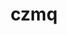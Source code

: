 ---
title: "czmq"
layout: cache
categories: [package, develop]
meta: {"versions": ["4.1.1"], "compilers": ["gcc@=11.1.0", "gcc@=7.3.1", "gcc@=7.5.0", "oneapi@=2023.2.0"], "oss": ["amzn2", "ubuntu18.04", "ubuntu20.04"], "platforms": ["linux"], "targets": ["aarch64", "neoverse_n1", "ppc64le", "x86_64", "x86_64_v3"], "stacks": ["aws-isc", "aws-isc-aarch64", "e4s", "e4s-oneapi", "e4s-power", "radiuss", "root"], "num_specs": 26, "num_specs_by_stack": {"aws-isc-aarch64": 2, "root": 26, "aws-isc": 1, "radiuss": 19, "e4s-power": 2, "e4s-oneapi": 1, "e4s": 1}}
spec_details: [{"hash": "7cgkyx6enun4dqayosz3szhpjhyc5lfe", "compiler": "gcc@=7.3.1", "versions": ["4.1.1"], "os": "amzn2", "platform": "linux", "target": "aarch64", "variants": ["build_system=autotools"], "stacks": ["aws-isc-aarch64", "root"], "size": "-", "tarball": "https://binaries.spack.io/develop/build_cache/linux-amzn2-aarch64/gcc-7.3.1/czmq-4.1.1/linux-amzn2-aarch64-gcc-7.3.1-czmq-4.1.1-7cgkyx6enun4dqayosz3szhpjhyc5lfe.spack"}, {"hash": "c2kznnhgneozeyaygkp3iovslvqgwb5d", "compiler": "gcc@=7.3.1", "versions": ["4.1.1"], "os": "amzn2", "platform": "linux", "target": "neoverse_n1", "variants": ["build_system=autotools"], "stacks": ["aws-isc-aarch64", "root"], "size": "-", "tarball": "https://binaries.spack.io/develop/build_cache/linux-amzn2-neoverse_n1/gcc-7.3.1/czmq-4.1.1/linux-amzn2-neoverse_n1-gcc-7.3.1-czmq-4.1.1-c2kznnhgneozeyaygkp3iovslvqgwb5d.spack"}, {"hash": "xqfob2lmwhxrsccsm2hvnd4sateds75v", "compiler": "gcc@=7.3.1", "versions": ["4.1.1"], "os": "amzn2", "platform": "linux", "target": "x86_64_v3", "variants": ["build_system=autotools"], "stacks": ["aws-isc", "root"], "size": "-", "tarball": "https://binaries.spack.io/develop/build_cache/linux-amzn2-x86_64_v3/gcc-7.3.1/czmq-4.1.1/linux-amzn2-x86_64_v3-gcc-7.3.1-czmq-4.1.1-xqfob2lmwhxrsccsm2hvnd4sateds75v.spack"}, {"hash": "bvdxzywoiakfi46yugeb75tmsnri5k3m", "compiler": "gcc@=7.5.0", "versions": ["4.1.1"], "os": "ubuntu18.04", "platform": "linux", "target": "x86_64", "variants": [], "stacks": ["radiuss", "root"], "size": "-", "tarball": "https://binaries.spack.io/develop/build_cache/linux-ubuntu18.04-x86_64/gcc-7.5.0/czmq-4.1.1/linux-ubuntu18.04-x86_64-gcc-7.5.0-czmq-4.1.1-bvdxzywoiakfi46yugeb75tmsnri5k3m.spack"}, {"hash": "ectljzflduilp42kwsmfpc7bo5bkkpyk", "compiler": "gcc@=7.5.0", "versions": ["4.1.1"], "os": "ubuntu18.04", "platform": "linux", "target": "x86_64", "variants": [], "stacks": ["radiuss", "root"], "size": "-", "tarball": "https://binaries.spack.io/develop/build_cache/linux-ubuntu18.04-x86_64/gcc-7.5.0/czmq-4.1.1/linux-ubuntu18.04-x86_64-gcc-7.5.0-czmq-4.1.1-ectljzflduilp42kwsmfpc7bo5bkkpyk.spack"}, {"hash": "cwoa2vjxw7jvp3m7petvkal5wfu7nu2d", "compiler": "gcc@=7.5.0", "versions": ["4.1.1"], "os": "ubuntu18.04", "platform": "linux", "target": "x86_64", "variants": [], "stacks": ["radiuss", "root"], "size": "-", "tarball": "https://binaries.spack.io/develop/build_cache/linux-ubuntu18.04-x86_64/gcc-7.5.0/czmq-4.1.1/linux-ubuntu18.04-x86_64-gcc-7.5.0-czmq-4.1.1-cwoa2vjxw7jvp3m7petvkal5wfu7nu2d.spack"}, {"hash": "2vtypouf33gv2uesjykextq3bddbgfkd", "compiler": "gcc@=7.5.0", "versions": ["4.1.1"], "os": "ubuntu18.04", "platform": "linux", "target": "x86_64", "variants": ["build_system=autotools"], "stacks": ["radiuss", "root"], "size": "-", "tarball": "https://binaries.spack.io/develop/build_cache/linux-ubuntu18.04-x86_64/gcc-7.5.0/czmq-4.1.1/linux-ubuntu18.04-x86_64-gcc-7.5.0-czmq-4.1.1-2vtypouf33gv2uesjykextq3bddbgfkd.spack"}, {"hash": "cxywvszyiu4ifkl3trl2hsyw6xkxwn2l", "compiler": "gcc@=7.5.0", "versions": ["4.1.1"], "os": "ubuntu18.04", "platform": "linux", "target": "x86_64", "variants": [], "stacks": ["radiuss", "root"], "size": "-", "tarball": "https://binaries.spack.io/develop/build_cache/linux-ubuntu18.04-x86_64/gcc-7.5.0/czmq-4.1.1/linux-ubuntu18.04-x86_64-gcc-7.5.0-czmq-4.1.1-cxywvszyiu4ifkl3trl2hsyw6xkxwn2l.spack"}, {"hash": "lb73euv4mnhblepn3tdpgy2osauzxjmu", "compiler": "gcc@=7.5.0", "versions": ["4.1.1"], "os": "ubuntu18.04", "platform": "linux", "target": "x86_64", "variants": ["build_system=autotools"], "stacks": ["radiuss", "root"], "size": "-", "tarball": "https://binaries.spack.io/develop/build_cache/linux-ubuntu18.04-x86_64/gcc-7.5.0/czmq-4.1.1/linux-ubuntu18.04-x86_64-gcc-7.5.0-czmq-4.1.1-lb73euv4mnhblepn3tdpgy2osauzxjmu.spack"}, {"hash": "imreij5j2uorqnibfgku2hl7zccpk52d", "compiler": "gcc@=7.5.0", "versions": ["4.1.1"], "os": "ubuntu18.04", "platform": "linux", "target": "x86_64", "variants": [], "stacks": ["radiuss", "root"], "size": "-", "tarball": "https://binaries.spack.io/develop/build_cache/linux-ubuntu18.04-x86_64/gcc-7.5.0/czmq-4.1.1/linux-ubuntu18.04-x86_64-gcc-7.5.0-czmq-4.1.1-imreij5j2uorqnibfgku2hl7zccpk52d.spack"}, {"hash": "tauidzgfioggdpgjxwekvh54pvcebj4t", "compiler": "gcc@=7.5.0", "versions": ["4.1.1"], "os": "ubuntu18.04", "platform": "linux", "target": "x86_64", "variants": [], "stacks": ["radiuss", "root"], "size": "-", "tarball": "https://binaries.spack.io/develop/build_cache/linux-ubuntu18.04-x86_64/gcc-7.5.0/czmq-4.1.1/linux-ubuntu18.04-x86_64-gcc-7.5.0-czmq-4.1.1-tauidzgfioggdpgjxwekvh54pvcebj4t.spack"}, {"hash": "nuc5v3772alkevwelray2veipwn4g2fe", "compiler": "gcc@=7.5.0", "versions": ["4.1.1"], "os": "ubuntu18.04", "platform": "linux", "target": "x86_64", "variants": [], "stacks": ["radiuss", "root"], "size": "-", "tarball": "https://binaries.spack.io/develop/build_cache/linux-ubuntu18.04-x86_64/gcc-7.5.0/czmq-4.1.1/linux-ubuntu18.04-x86_64-gcc-7.5.0-czmq-4.1.1-nuc5v3772alkevwelray2veipwn4g2fe.spack"}, {"hash": "moo4cnhlf6ke5uo4hr2alkwp3bwzep45", "compiler": "gcc@=7.5.0", "versions": ["4.1.1"], "os": "ubuntu18.04", "platform": "linux", "target": "x86_64", "variants": [], "stacks": ["radiuss", "root"], "size": "-", "tarball": "https://binaries.spack.io/develop/build_cache/linux-ubuntu18.04-x86_64/gcc-7.5.0/czmq-4.1.1/linux-ubuntu18.04-x86_64-gcc-7.5.0-czmq-4.1.1-moo4cnhlf6ke5uo4hr2alkwp3bwzep45.spack"}, {"hash": "ntf46tnkpru3kyouwmztkgttmuadroxc", "compiler": "gcc@=7.5.0", "versions": ["4.1.1"], "os": "ubuntu18.04", "platform": "linux", "target": "x86_64", "variants": [], "stacks": ["radiuss", "root"], "size": "-", "tarball": "https://binaries.spack.io/develop/build_cache/linux-ubuntu18.04-x86_64/gcc-7.5.0/czmq-4.1.1/linux-ubuntu18.04-x86_64-gcc-7.5.0-czmq-4.1.1-ntf46tnkpru3kyouwmztkgttmuadroxc.spack"}, {"hash": "sykizbjyber2yn3xkjczx32rumrit7n4", "compiler": "gcc@=7.5.0", "versions": ["4.1.1"], "os": "ubuntu18.04", "platform": "linux", "target": "x86_64", "variants": [], "stacks": ["radiuss", "root"], "size": "-", "tarball": "https://binaries.spack.io/develop/build_cache/linux-ubuntu18.04-x86_64/gcc-7.5.0/czmq-4.1.1/linux-ubuntu18.04-x86_64-gcc-7.5.0-czmq-4.1.1-sykizbjyber2yn3xkjczx32rumrit7n4.spack"}, {"hash": "z7ytxjrzrqxoosfzpvdpyga6jt5cdtza", "compiler": "gcc@=7.5.0", "versions": ["4.1.1"], "os": "ubuntu18.04", "platform": "linux", "target": "x86_64", "variants": ["build_system=autotools"], "stacks": ["radiuss", "root"], "size": "-", "tarball": "https://binaries.spack.io/develop/build_cache/linux-ubuntu18.04-x86_64/gcc-7.5.0/czmq-4.1.1/linux-ubuntu18.04-x86_64-gcc-7.5.0-czmq-4.1.1-z7ytxjrzrqxoosfzpvdpyga6jt5cdtza.spack"}, {"hash": "rvfbjvoixt43r7bxpjg72y3wpgd4vx34", "compiler": "gcc@=7.5.0", "versions": ["4.1.1"], "os": "ubuntu18.04", "platform": "linux", "target": "x86_64", "variants": ["build_system=autotools"], "stacks": ["radiuss", "root"], "size": "-", "tarball": "https://binaries.spack.io/develop/build_cache/linux-ubuntu18.04-x86_64/gcc-7.5.0/czmq-4.1.1/linux-ubuntu18.04-x86_64-gcc-7.5.0-czmq-4.1.1-rvfbjvoixt43r7bxpjg72y3wpgd4vx34.spack"}, {"hash": "tayftrqzeocxkfmyeg4jyno4evpign4i", "compiler": "gcc@=7.5.0", "versions": ["4.1.1"], "os": "ubuntu18.04", "platform": "linux", "target": "x86_64", "variants": ["build_system=autotools"], "stacks": ["radiuss", "root"], "size": "-", "tarball": "https://binaries.spack.io/develop/build_cache/linux-ubuntu18.04-x86_64/gcc-7.5.0/czmq-4.1.1/linux-ubuntu18.04-x86_64-gcc-7.5.0-czmq-4.1.1-tayftrqzeocxkfmyeg4jyno4evpign4i.spack"}, {"hash": "tdj7ax3dvuf7bivv6furiuycxnf5cdnd", "compiler": "gcc@=7.5.0", "versions": ["4.1.1"], "os": "ubuntu18.04", "platform": "linux", "target": "x86_64", "variants": [], "stacks": ["radiuss", "root"], "size": "-", "tarball": "https://binaries.spack.io/develop/build_cache/linux-ubuntu18.04-x86_64/gcc-7.5.0/czmq-4.1.1/linux-ubuntu18.04-x86_64-gcc-7.5.0-czmq-4.1.1-tdj7ax3dvuf7bivv6furiuycxnf5cdnd.spack"}, {"hash": "x4ujzg6ylfafjouxjrpwf75zyu7zevao", "compiler": "gcc@=7.5.0", "versions": ["4.1.1"], "os": "ubuntu18.04", "platform": "linux", "target": "x86_64_v3", "variants": ["build_system=autotools"], "stacks": ["radiuss", "root"], "size": "-", "tarball": "https://binaries.spack.io/develop/build_cache/linux-ubuntu18.04-x86_64_v3/gcc-7.5.0/czmq-4.1.1/linux-ubuntu18.04-x86_64_v3-gcc-7.5.0-czmq-4.1.1-x4ujzg6ylfafjouxjrpwf75zyu7zevao.spack"}, {"hash": "cqnokrmm62qchx33gt4yweknnc6rc74k", "compiler": "gcc@=7.5.0", "versions": ["4.1.1"], "os": "ubuntu18.04", "platform": "linux", "target": "x86_64_v3", "variants": ["build_system=autotools"], "stacks": ["radiuss", "root"], "size": "-", "tarball": "https://binaries.spack.io/develop/build_cache/linux-ubuntu18.04-x86_64_v3/gcc-7.5.0/czmq-4.1.1/linux-ubuntu18.04-x86_64_v3-gcc-7.5.0-czmq-4.1.1-cqnokrmm62qchx33gt4yweknnc6rc74k.spack"}, {"hash": "pzwbe6dsffr4r6x3h67deg2enyyptfkk", "compiler": "gcc@=7.5.0", "versions": ["4.1.1"], "os": "ubuntu18.04", "platform": "linux", "target": "x86_64_v3", "variants": ["build_system=autotools"], "stacks": ["radiuss", "root"], "size": "-", "tarball": "https://binaries.spack.io/develop/build_cache/linux-ubuntu18.04-x86_64_v3/gcc-7.5.0/czmq-4.1.1/linux-ubuntu18.04-x86_64_v3-gcc-7.5.0-czmq-4.1.1-pzwbe6dsffr4r6x3h67deg2enyyptfkk.spack"}, {"hash": "5grdsght35vsxvmcobdfflmnw6frn4z2", "compiler": "gcc@=11.1.0", "versions": ["4.1.1"], "os": "ubuntu20.04", "platform": "linux", "target": "ppc64le", "variants": ["build_system=autotools"], "stacks": ["e4s-power", "root"], "size": "-", "tarball": "https://binaries.spack.io/develop/build_cache/linux-ubuntu20.04-ppc64le/gcc-11.1.0/czmq-4.1.1/linux-ubuntu20.04-ppc64le-gcc-11.1.0-czmq-4.1.1-5grdsght35vsxvmcobdfflmnw6frn4z2.spack"}, {"hash": "kbi2uvvsc2d4ufazafwfzhaett5xsq7n", "compiler": "gcc@=11.1.0", "versions": ["4.1.1"], "os": "ubuntu20.04", "platform": "linux", "target": "ppc64le", "variants": ["build_system=autotools"], "stacks": ["e4s-power", "root"], "size": "-", "tarball": "https://binaries.spack.io/develop/build_cache/linux-ubuntu20.04-ppc64le/gcc-11.1.0/czmq-4.1.1/linux-ubuntu20.04-ppc64le-gcc-11.1.0-czmq-4.1.1-kbi2uvvsc2d4ufazafwfzhaett5xsq7n.spack"}, {"hash": "mbm5wshg2ukl4klxwbcb4fhgc3g3hq2y", "compiler": "oneapi@=2023.2.0", "versions": ["4.1.1"], "os": "ubuntu20.04", "platform": "linux", "target": "x86_64", "variants": ["build_system=autotools"], "stacks": ["e4s-oneapi", "root"], "size": "-", "tarball": "https://binaries.spack.io/develop/build_cache/linux-ubuntu20.04-x86_64/oneapi-2023.2.0/czmq-4.1.1/linux-ubuntu20.04-x86_64-oneapi-2023.2.0-czmq-4.1.1-mbm5wshg2ukl4klxwbcb4fhgc3g3hq2y.spack"}, {"hash": "qcs4rsyvdrca7gsfdhmibtwqzndpl4qf", "compiler": "gcc@=11.1.0", "versions": ["4.1.1"], "os": "ubuntu20.04", "platform": "linux", "target": "x86_64_v3", "variants": ["build_system=autotools"], "stacks": ["root", "e4s"], "size": "-", "tarball": "https://binaries.spack.io/develop/build_cache/linux-ubuntu20.04-x86_64_v3/gcc-11.1.0/czmq-4.1.1/linux-ubuntu20.04-x86_64_v3-gcc-11.1.0-czmq-4.1.1-qcs4rsyvdrca7gsfdhmibtwqzndpl4qf.spack"}]
---